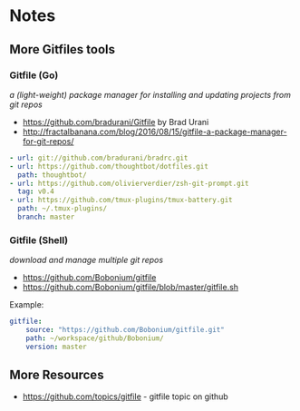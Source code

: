 # Notes


## More Gitfiles tools

### Gitfile (Go)

_a (light-weight) package manager for installing and updating projects from git repos_

- <https://github.com/bradurani/Gitfile> by Brad Urani
- <http://fractalbanana.com/blog/2016/08/15/gitfile-a-package-manager-for-git-repos/>

``` yaml
- url: git://github.com/bradurani/bradrc.git
- url: https://github.com/thoughtbot/dotfiles.git
  path: thoughtbot/
- url: https://github.com/olivierverdier/zsh-git-prompt.git
  tag: v0.4
- url: https://github.com/tmux-plugins/tmux-battery.git
  path: ~/.tmux-plugins/
  branch: master
```


### Gitfile (Shell)

_download and manage multiple git repos_

- <https://github.com/Bobonium/gitfile>
- <https://github.com/Bobonium/gitfile/blob/master/gitfile.sh>

Example:

``` yaml
gitfile:
    source: "https://github.com/Bobonium/gitfile.git"
    path: ~/workspace/github/Bobonium/
    version: master
```


## More Resources

- <https://github.com/topics/gitfile> - gitfile topic on github


